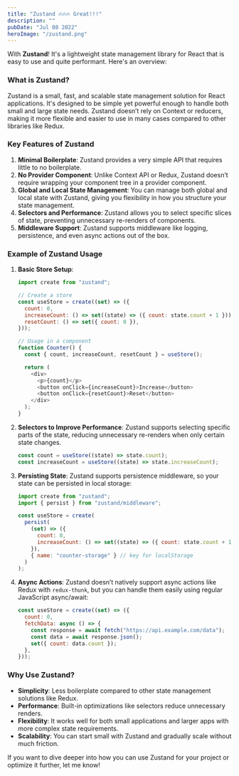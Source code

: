 ```yaml
---
title: "Zustand 🔥🔥🔥 Great!!!"
description: ""
pubDate: "Jul 08 2022"
heroImage: "/zustand.png"
---
```


With **Zustand**! It's a lightweight state management library for React that is easy to use and quite performant. Here's an overview:

### What is Zustand?

Zustand is a small, fast, and scalable state management solution for React applications. It's designed to be simple yet powerful enough to handle both small and large state needs. Zustand doesn’t rely on Context or reducers, making it more flexible and easier to use in many cases compared to other libraries like Redux.

### Key Features of Zustand

1. **Minimal Boilerplate**: Zustand provides a very simple API that requires little to no boilerplate.
2. **No Provider Component**: Unlike Context API or Redux, Zustand doesn’t require wrapping your component tree in a provider component.
3. **Global and Local State Management**: You can manage both global and local state with Zustand, giving you flexibility in how you structure your state management.
4. **Selectors and Performance**: Zustand allows you to select specific slices of state, preventing unnecessary re-renders of components.
5. **Middleware Support**: Zustand supports middleware like logging, persistence, and even async actions out of the box.

### Example of Zustand Usage

1. **Basic Store Setup**:

   ```javascript
   import create from "zustand";

   // Create a store
   const useStore = create((set) => ({
     count: 0,
     increaseCount: () => set((state) => ({ count: state.count + 1 })),
     resetCount: () => set({ count: 0 }),
   }));

   // Usage in a component
   function Counter() {
     const { count, increaseCount, resetCount } = useStore();

     return (
       <div>
         <p>{count}</p>
         <button onClick={increaseCount}>Increase</button>
         <button onClick={resetCount}>Reset</button>
       </div>
     );
   }
   ```

2. **Selectors to Improve Performance**:
   Zustand supports selecting specific parts of the state, reducing unnecessary re-renders when only certain state changes.

   ```javascript
   const count = useStore((state) => state.count);
   const increaseCount = useStore((state) => state.increaseCount);
   ```

3. **Persisting State**:
   Zustand supports persistence middleware, so your state can be persisted in local storage:

   ```javascript
   import create from "zustand";
   import { persist } from "zustand/middleware";

   const useStore = create(
     persist(
       (set) => ({
         count: 0,
         increaseCount: () => set((state) => ({ count: state.count + 1 })),
       }),
       { name: "counter-storage" } // key for localStorage
     )
   );
   ```

4. **Async Actions**:
   Zustand doesn’t natively support async actions like Redux with `redux-thunk`, but you can handle them easily using regular JavaScript async/await:

   ```javascript
   const useStore = create((set) => ({
     count: 0,
     fetchData: async () => {
       const response = await fetch("https://api.example.com/data");
       const data = await response.json();
       set({ count: data.count });
     },
   }));
   ```

### Why Use Zustand?

- **Simplicity**: Less boilerplate compared to other state management solutions like Redux.
- **Performance**: Built-in optimizations like selectors reduce unnecessary renders.
- **Flexibility**: It works well for both small applications and larger apps with more complex state requirements.
- **Scalability**: You can start small with Zustand and gradually scale without much friction.

If you want to dive deeper into how you can use Zustand for your project or optimize it further, let me know!

